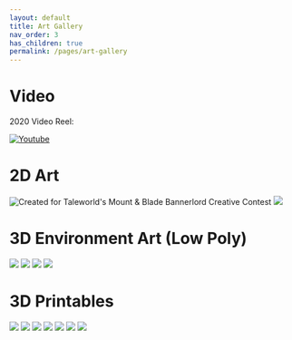 ```yaml
---
layout: default
title: Art Gallery
nav_order: 3
has_children: true
permalink: /pages/art-gallery
---
```


# Video


2020 Video Reel:

[![Youtube](https://img.youtube.com/vi/09Wu0h7ucr8/0.jpg)](https://www.youtube.com/watch?v=09Wu0h7ucr8)

# 2D Art

![Created for Taleworld's Mount & Blade Bannerlord Creative Contest](https://tolin-simpson-portfolio.github.io/assets/images/Bannerlord_2DCreative_Competition_Animated_Entry_TolinSimpson.gif)
![](https://tolin-simpson-portfolio.github.io/assets/images/tolin-simpson-portfolio-horn.jpg)

# 3D Environment Art (Low Poly)

![](https://tolin-simpson-portfolio.github.io/assets/images/Tolin_Simpson_EnvironmentArt_Portfolio_02.jpg)
![](https://tolin-simpson-portfolio.github.io/assets/images/Tolin_Simpson_EnvironmentArt_Portfolio_03.jpg)
![](https://tolin-simpson-portfolio.github.io/assets/images/Tolin_Simpson_EnvironmentArt_Portfolio_04.jpg)
![](https://tolin-simpson-portfolio.github.io/assets/images/Tolin_Simpson_EnvironmentArt_Portfolio_05.jpg)


# 3D Printables

![](https://tolin-simpson-portfolio.github.io/assets/images/tolin-simpson-portfolio-mandalorians-printable.jpg)
![](https://tolin-simpson-portfolio.github.io/assets/images/tolin-simpson-portfolio-chicken-rider-printable.jpg)
![](https://tolin-simpson-portfolio.github.io/assets/images/tolin-simpson-portfolio-shields-printable.jpg)
![](https://tolin-simpson-portfolio.github.io/assets/images/tolin-simpson-portfolio-super-baby-printable.jpg)
![](https://tolin-simpson-portfolio.github.io/assets/images/tolin-simpson-portfolio-heads-printable.jpg)
![](https://tolin-simpson-portfolio.github.io/assets/images/tolin-simpson-portfolio-greebles-printed.jpg)
![](https://tolin-simpson-portfolio.github.io/assets/images/tolin-simpson-portfolio-cannons-printable.jpg)

